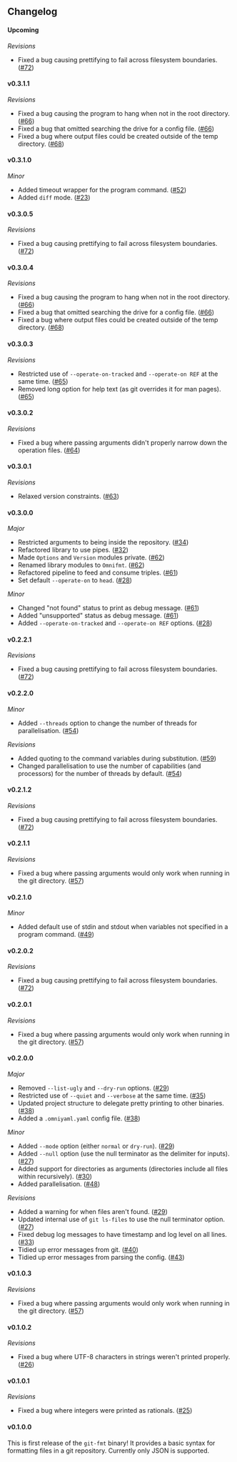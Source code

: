 ## Changelog

#### Upcoming

*Revisions*

* Fixed a bug causing prettifying to fail across filesystem boundaries. ([#72](https://github.com/hjwylde/git-fmt/issues/72))

#### v0.3.1.1

*Revisions*

* Fixed a bug causing the program to hang when not in the root directory. ([#66](https://github.com/hjwylde/git-fmt/issues/66))
* Fixed a bug that omitted searching the drive for a config file. ([#66](https://github.com/hjwylde/git-fmt/issues/66))
* Fixed a bug where output files could be created outside of the temp directory. ([#68](https://github.com/hjwylde/git-fmt/issues/68))

#### v0.3.1.0

*Minor*

* Added timeout wrapper for the program command. ([#52](https://github.com/hjwylde/git-fmt/issues/52))
* Added `diff` mode. ([#23](https://github.com/hjwylde/git-fmt/issues/23))

#### v0.3.0.5

*Revisions*

* Fixed a bug causing prettifying to fail across filesystem boundaries. ([#72](https://github.com/hjwylde/git-fmt/issues/72))

#### v0.3.0.4

*Revisions*

* Fixed a bug causing the program to hang when not in the root directory. ([#66](https://github.com/hjwylde/git-fmt/issues/66))
* Fixed a bug that omitted searching the drive for a config file. ([#66](https://github.com/hjwylde/git-fmt/issues/66))
* Fixed a bug where output files could be created outside of the temp directory. ([#68](https://github.com/hjwylde/git-fmt/issues/68))

#### v0.3.0.3

*Revisions*

* Restricted use of `--operate-on-tracked` and `--operate-on REF` at the same time. ([#65](https://github.com/hjwylde/git-fmt/issues/65))
* Removed long option for help text (as git overrides it for man pages). ([#65](https://github.com/hjwylde/git-fmt/issues/65))

#### v0.3.0.2

*Revisions*

* Fixed a bug where passing arguments didn't properly narrow down the operation files. ([#64](https://github.com/hjwylde/git-fmt/issues/64))

#### v0.3.0.1

*Revisions*

* Relaxed version constraints. ([#63](https://github.com/hjwylde/git-fmt/issues/63))

#### v0.3.0.0

*Major*

* Restricted arguments to being inside the repository. ([#34](https://github.com/hjwylde/git-fmt/issues/34))
* Refactored library to use pipes. ([#32](https://github.com/hjwylde/git-fmt/issues/32))
* Made `Options` and `Version` modules private. ([#62](https://github.com/hjwylde/git-fmt/issues/62))
* Renamed library modules to `Omnifmt`. ([#62](https://github.com/hjwylde/git-fmt/issues/62))
* Refactored pipeline to feed and consume triples. ([#61](https://github.com/hjwylde/git-fmt/issues/61))
* Set default `--operate-on` to `head`. ([#28](https://github.com/hjwylde/git-fmt/issues/28))

*Minor*

* Changed "not found" status to print as debug message. ([#61](https://github.com/hjwylde/git-fmt/issues/61))
* Added "unsupported" status as debug message. ([#61](https://github.com/hjwylde/git-fmt/issues/61))
* Added `--operate-on-tracked` and `--operate-on REF` options. ([#28](https://github.com/hjwylde/git-fmt/issues/28))

#### v0.2.2.1

*Revisions*

* Fixed a bug causing prettifying to fail across filesystem boundaries. ([#72](https://github.com/hjwylde/git-fmt/issues/72))

#### v0.2.2.0

*Minor*

* Added `--threads` option to change the number of threads for parallelisation. ([#54](https://github.com/hjwylde/git-fmt/issues/54))

*Revisions*

* Added quoting to the command variables during substitution. ([#59](https://github.com/hjwylde/git-fmt/issues/59))
* Changed parallelisation to use the number of capabilities (and processors) for the number of
  threads by default. ([#54](https://github.com/hjwylde/git-fmt/issues/54))

#### v0.2.1.2

*Revisions*

* Fixed a bug causing prettifying to fail across filesystem boundaries. ([#72](https://github.com/hjwylde/git-fmt/issues/72))

#### v0.2.1.1

*Revisions*

* Fixed a bug where passing arguments would only work when running in the git directory. ([#57](https://github.com/hjwylde/git-fmt/issues/57))

#### v0.2.1.0

*Minor*

* Added default use of stdin and stdout when variables not specified in a program command. ([#49](https://github.com/hjwylde/git-fmt/issues/49))

#### v0.2.0.2

*Revisions*

* Fixed a bug causing prettifying to fail across filesystem boundaries. ([#72](https://github.com/hjwylde/git-fmt/issues/72))

#### v0.2.0.1

*Revisions*

* Fixed a bug where passing arguments would only work when running in the git directory. ([#57](https://github.com/hjwylde/git-fmt/issues/57))

#### v0.2.0.0

*Major*

* Removed `--list-ugly` and `--dry-run` options. ([#29](https://github.com/hjwylde/git-fmt/issues/29))
* Restricted use of `--quiet` and `--verbose` at the same time. ([#35](https://github.com/hjwylde/git-fmt/issues/35))
* Updated project structure to delegate pretty printing to other binaries. ([#38](https://github.com/hjwylde/git-fmt/issues/38))
* Added a `.omniyaml.yaml` config file. ([#38](https://github.com/hjwylde/git-fmt/issues/38))

*Minor*

* Added `--mode` option (either `normal` or `dry-run`). ([#29](https://github.com/hjwylde/git-fmt/issues/29))
* Added `--null` option (use the null terminator as the delimiter for inputs). ([#27](https://github.com/hjwylde/git-fmt/issues/27))
* Added support for directories as arguments (directories include all files within recursively). ([#30](https://github.com/hjwylde/git-fmt/issues/30))
* Added parallelisation. ([#48](https://github.com/hjwylde/git-fmt/issues/48))

*Revisions*

* Added a warning for when files aren't found. ([#29](https://github.com/hjwylde/git-fmt/issues/29))
* Updated internal use of `git ls-files` to use the null terminator option. ([#27](https://github.com/hjwylde/git-fmt/issues/27))
* Fixed debug log messages to have timestamp and log level on all lines. ([#33](https://github.com/hjwylde/git-fmt/issues/33))
* Tidied up error messages from git. ([#40](https://github.com/hjwylde/git-fmt/issues/40))
* Tidied up error messages from parsing the config. ([#43](https://github.com/hjwylde/git-fmt/issues/43))

#### v0.1.0.3

*Revisions*

* Fixed a bug where passing arguments would only work when running in the git directory. ([#57](https://github.com/hjwylde/git-fmt/issues/57))

#### v0.1.0.2

*Revisions*

* Fixed a bug where UTF-8 characters in strings weren't printed properly. ([#26](https://github.com/hjwylde/git-fmt/issues/26))

#### v0.1.0.1

*Revisions*

* Fixed a bug where integers were printed as rationals. ([#25](https://github.com/hjwylde/git-fmt/issues/25))

#### v0.1.0.0

This is first release of the `git-fmt` binary!
It provides a basic syntax for formatting files in a git repository.
Currently only JSON is supported.

